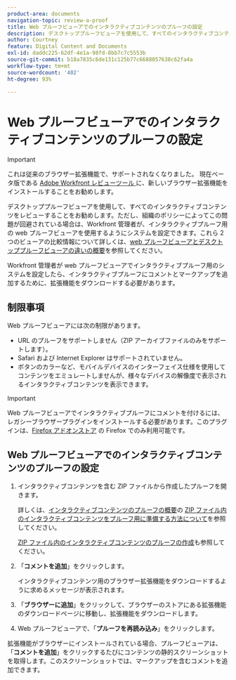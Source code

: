 ```yaml
---
product-area: documents
navigation-topic: review-a-proof
title: Web プルーフビューアでのインタラクティブコンテンツのプルーフの設定
description: デスクトッププルーフビューアを使用して、すべてのインタラクティブコンテンツをレビューすることをお勧めします。ただし、組織のポリシーによってこの問題が回避されている場合は、Workfront 管理者が、インタラクティブプルーフ用の web プルーフビューアを使用するようにシステムを設定できます。この 2 つのビューアの比較情報について詳しくは、web プルーフビューアとデスクトッププルーフビューアの違いの概要を参照してください。
author: Courtney
feature: Digital Content and Documents
exl-id: daddc225-62df-4e1a-98fd-8bb7c7c5553b
source-git-commit: b18a7835c6de131c125b77c6688057638c62fa4a
workflow-type: tm+mt
source-wordcount: '402'
ht-degree: 93%

---
```


# Web プルーフビューアでのインタラクティブコンテンツのプルーフの設定

>[!IMPORTANT]
>
>これは従来のブラウザー拡張機能で、サポートされなくなりました。 現在ベータ版である [Adobe Workfront レビューツール &#x200B;](/help/quicksilver/review-and-approve-work/proofing/reviewing-proofs-within-workfront/review-a-proof/review-proof-in-web-viewer-extension.md) に、新しいブラウザー拡張機能をインストールすることをお勧めします。


デスクトッププルーフビューアを使用して、すべてのインタラクティブコンテンツをレビューすることをお勧めします。ただし、組織のポリシーによってこの問題が回避されている場合は、Workfront 管理者が、インタラクティブプルーフ用の web プルーフビューアを使用するようにシステムを設定できます。これら 2 つのビューアの比較情報について詳しくは、[web プルーフビューアとデスクトッププルーフビューアの違いの概要](../../../../review-and-approve-work/proofing/proofing-overview/understand-differences-between-web-viewer.md)を参照してください。

Workfront 管理者が web プルーフビューアでインタラクティブプルーフ用のシステムを設定したら、インタラクティブプルーフにコメントとマークアップを追加するために、拡張機能をダウンロードする必要があります。

## 制限事項

Web プルーフビューアには次の制限があります。

* URL のプルーフをサポートしません（ZIP アーカイブファイルのみをサポートします）。
* Safari および Internet Explorer はサポートされていません。
* ボタンのカラーなど、モバイルデバイスのインターフェイス仕様を使用してコンテンツをエミュレートしませんが、様々なデバイスの解像度で表示されるインタラクティブコンテンツを表示できます。

>[!IMPORTANT]
>
>Web プルーフビューアでインタラクティブプルーフにコメントを付けるには、レガシーブラウザープラグインをインストールする必要があります。このプラグインは、[Firefox アドオンストア](https://addons.mozilla.org/ja-JP/firefox/addon/proofhq-rich-media-review/) の Firefox でのみ利用可能です。

## Web プルーフビューアでのインタラクティブコンテンツのプルーフの設定

1. インタラクティブコンテンツを含む ZIP ファイルから作成したプルーフを開きます。

   詳しくは、[インタラクティブコンテンツのプルーフの概要](../../../../review-and-approve-work/proofing/proofing-overview/interactive-content-proofs.md)の [ZIP ファイル内のインタラクティブコンテンツをプルーフ用に準備する方法について](../../../../review-and-approve-work/proofing/proofing-overview/interactive-content-proofs.md#howtoprepareaninteractiveziparchive)を参照してください。

   [ZIP ファイル内のインタラクティブコンテンツのプルーフの作成](../../../../review-and-approve-work/proofing/creating-proofs-within-workfront/generate-proof-interactive-content.md)も参照してください。

1. 「**コメントを追加**」をクリックします。

   インタラクティブコンテンツ用のブラウザー拡張機能をダウンロードするように求めるメッセージが表示されます。

1. 「**ブラウザーに追加**」をクリックして、ブラウザーのストアにある拡張機能のダウンロードページに移動し、拡張機能をダウンロードします。
1. Web プルーフビューアで、「**プルーフを再読み込み**」をクリックします。

拡張機能がブラウザーにインストールされている場合、プルーフビューアは、「**コメントを追加**」をクリックするたびにコンテンツの静的スクリーンショットを取得します。このスクリーンショットでは、マークアップを含むコメントを追加できます。
